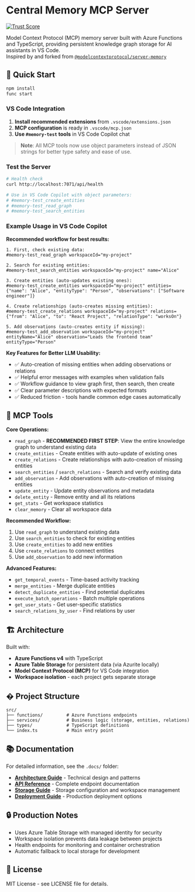 # Central Memory MCP Server
[![Trust Score](https://archestra.ai/mcp-catalog/api/badge/quality/MWGMorningwood/Central-Memory-MCP)](https://archestra.ai/mcp-catalog/mwgmorningwood__central-memory-mcp)

Model Context Protocol (MCP) memory server built with Azure Functions and TypeScript, providing persistent knowledge graph storage for AI assistants in VS Code.  
Inspired by and forked from [`@modelcontextprotocol/server-memory`](https://github.com/modelcontextprotocol/servers/tree/main/src/memory)

## 🚀 Quick Start

```bash
npm install
func start
```

### VS Code Integration

1. **Install recommended extensions** from `.vscode/extensions.json`
2. **MCP configuration** is ready in `.vscode/mcp.json`
3. **Use `#memory-test` tools** in VS Code Copilot chat

> **Note**: All MCP tools now use object parameters instead of JSON strings for better type safety and ease of use.

### Test the Server

```bash
# Health check
curl http://localhost:7071/api/health

# Use in VS Code Copilot with object parameters:
# #memory-test_create_entities
# #memory-test_read_graph
# #memory-test_search_entities
```

### Example Usage in VS Code Copilot

**Recommended workflow for best results:**

```text
1. First, check existing data:
#memory-test_read_graph workspaceId="my-project"

2. Search for existing entities:
#memory-test_search_entities workspaceId="my-project" name="Alice"

3. Create entities (auto-updates existing ones):
#memory-test_create_entities workspaceId="my-project" entities={"name": "Alice", "entityType": "Person", "observations": ["Software engineer"]}

4. Create relationships (auto-creates missing entities):
#memory-test_create_relations workspaceId="my-project" relations={"from": "Alice", "to": "React Project", "relationType": "worksOn"}

5. Add observations (auto-creates entity if missing):
#memory-test_add_observation workspaceId="my-project" entityName="Alice" observation="Leads the frontend team" entityType="Person"
```

**Key Features for Better LLM Usability:**
- ✅ Auto-creation of missing entities when adding observations or relations
- ✅ Helpful error messages with examples when validation fails  
- ✅ Workflow guidance to view graph first, then search, then create
- ✅ Clear parameter descriptions with expected formats
- ✅ Reduced friction - tools handle common edge cases automatically

## 🔧 MCP Tools

**Core Operations:**

- `read_graph` - **RECOMMENDED FIRST STEP**: View the entire knowledge graph to understand existing data
- `create_entities` - Create entities with auto-update of existing ones
- `create_relations` - Create relationships with auto-creation of missing entities  
- `search_entities` / `search_relations` - Search and verify existing data
- `add_observation` - Add observations with auto-creation of missing entities
- `update_entity` - Update entity observations and metadata
- `delete_entity` - Remove entity and all its relations
- `get_stats` - Get workspace statistics
- `clear_memory` - Clear all workspace data

**Recommended Workflow:**
1. Use `read_graph` to understand existing data
2. Use `search_entities` to check for existing entities
3. Use `create_entities` to add new entities
4. Use `create_relations` to connect entities
5. Use `add_observation` to add new information

**Advanced Features:**

- `get_temporal_events` - Time-based activity tracking
- `merge_entities` - Merge duplicate entities
- `detect_duplicate_entities` - Find potential duplicates
- `execute_batch_operations` - Batch multiple operations
- `get_user_stats` - Get user-specific statistics
- `search_relations_by_user` - Find relations by user

## 🏗️ Architecture

Built with:

- **Azure Functions v4** with TypeScript
- **Azure Table Storage** for persistent data (via Azurite locally)
- **Model Context Protocol (MCP)** for VS Code integration
- **Workspace isolation** - each project gets separate storage

## � Project Structure

```text
src/
├── functions/         # Azure Functions endpoints
├── services/          # Business logic (storage, entities, relations)
├── types/             # TypeScript definitions
└── index.ts           # Main entry point
```

## 📚 Documentation

For detailed information, see the `.docs/` folder:

- **[Architecture Guide](.docs/ARCHITECTURE.md)** - Technical design and patterns
- **[API Reference](.docs/API.md)** - Complete endpoint documentation
- **[Storage Guide](.docs/STORAGE.md)** - Storage configuration and workspace management
- **[Deployment Guide](.docs/DEPLOYMENT.md)** - Production deployment options

## 🔒 Production Notes

- Uses Azure Table Storage with managed identity for security
- Workspace isolation prevents data leakage between projects
- Health endpoints for monitoring and container orchestration
- Automatic fallback to local storage for development

## 📝 License

MIT License - see LICENSE file for details.

